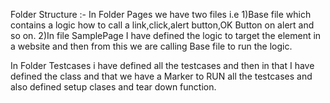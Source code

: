 Folder Structure :-
In Folder Pages we have two files i.e 1)Base file which contains a logic how to call a link,click,alert button,OK Button on alert and so on.
2)In file SamplePage I have defined the logic to target the element in a website and then from this we are calling Base file to run the logic.

In Folder Testcases i have defined all the testcases and then in that I have defined the class and that we have a Marker to RUN all the testcases and also defined setup clases and tear down function.
